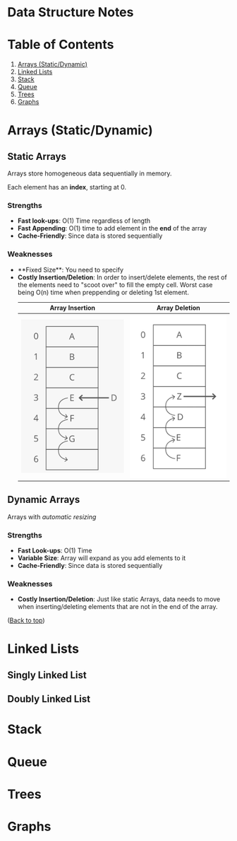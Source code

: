 # Data Structure Notes
# Table of Contents

[//]: #[](#name-of-header)

1. [Arrays (Static/Dynamic)](#arrays-staticdynamic)
2. [Linked Lists](#linked-lists)
3. [Stack](#stack)
4. [Queue](#queue)
5. [Trees](#trees)
6. [Graphs](#graphs)

# Arrays (Static/Dynamic)
## Static Arrays
Arrays store homogeneous data sequentially in memory.

Each element has an **index**, starting at 0.

### Strengths
* **Fast look-ups**: O(1) Time regardless of length
* **Fast Appending**: O(1) time to add element in the **end** of the array
* **Cache-Friendly**: Since data is stored sequentially

### Weaknesses
<ul>
    <li> **Fixed Size**: You need to specify </li>
    <li>
    <strong>Costly Insertion/Deletion</strong>: In order to insert/delete elements, the rest of the elements need to "scoot over" to fill the empty cell. Worst case being O(n) time when preppending or deleting 1st element.

Array Insertion             |  Array Deletion
:-------------------------:|:-------------------------:
![](/Data%20Structures/imgs/arrays-insertion.png)  |  ![](/Data%20Structures/imgs/arrays-deletion.png)
</li>
</ul>

## Dynamic Arrays
Arrays with *automatic resizing* 

### Strengths
* **Fast Look-ups**: O(1) Time
* **Variable Size**: Array will expand as you add elements to it
* **Cache-Friendly**: Since data is stored sequentially

### Weaknesses
* **Costly Insertion/Deletion**: Just like static Arrays, data needs to move when inserting/deleting elements that are not in the end of the array.

([Back to top](#table-of-contents))

# Linked Lists
## Singly Linked List
## Doubly Linked List

# Stack

# Queue

# Trees

# Graphs

